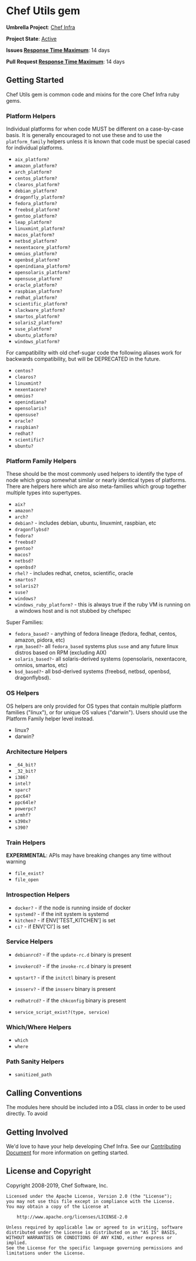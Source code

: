 # Chef Utils gem

**Umbrella Project**: [Chef Infra](https://github.com/chef/chef-oss-practices/blob/master/projects/chef-infra.md)

**Project State**: [Active](https://github.com/chef/chef-oss-practices/blob/master/repo-management/repo-states.md#active)

**Issues [Response Time Maximum](https://github.com/chef/chef-oss-practices/blob/master/repo-management/repo-states.md)**: 14 days

**Pull Request [Response Time Maximum](https://github.com/chef/chef-oss-practices/blob/master/repo-management/repo-states.md)**: 14 days

## Getting Started

Chef Utils gem is common code and mixins for the core Chef Infra ruby gems.

### Platform Helpers

Individual platforms for when code MUST be different on a case-by-case basis.  It is generally encouraged to not use these and to use
the `platform_family` helpers unless it is known that code must be special cased for individual platforms.

* `aix_platform?`
* `amazon_platform?`
* `arch_platform?`
* `centos_platform?`
* `clearos_platform?`
* `debian_platform?`
* `dragonfly_platform?`
* `fedora_platform?`
* `freebsd_platform?`
* `gentoo_platform?`
* `leap_platform?`
* `linuxmint_platform?`
* `macos_platform?`
* `netbsd_platform?`
* `nexentacore_platform?`
* `omnios_platform?`
* `openbsd_platform?`
* `openindiana_platform?`
* `opensolaris_platform?`
* `opensuse_platform?`
* `oracle_platform?`
* `raspbian_platform?`
* `redhat_platform?`
* `scientific_platform?`
* `slackware_platform?`
* `smartos_platform?`
* `solaris2_platform?`
* `suse_platform?`
* `ubuntu_platform?`
* `windows_platform?`

For campatibility with old chef-sugar code the following aliases work for backwards compatibility, but will be DEPRECATED in the future.

* `centos?`
* `clearos?`
* `linuxmint?`
* `nexentacore?`
* `omnios?`
* `openindiana?`
* `opensolaris?`
* `opensuse?`
* `oracle?`
* `raspbian?`
* `redhat?`
* `scientific?`
* `ubuntu?`

### Platform Family Helpers

These should be the most commonly used helpers to identify the type of node which group somewhat similar or nearly identical types of platforms.
There are helpers here which are also meta-families which group together multiple types into supertypes.

* `aix?`
* `amazon?`
* `arch?`
* `debian?` - includes debian, ubuntu, linuxmint, raspbian, etc
* `dragonflybsd?`
* `fedora?`
* `freebsd?`
* `gentoo?`
* `macos?`
* `netbsd?`
* `openbsd?`
* `rhel?` - includes redhat, cnetos, scientific, oracle
* `smartos?`
* `solaris2?`
* `suse?`
* `windows?`
* `windows_ruby_platform?` - this is always true if the ruby VM is running on a windows host and is not stubbed by chefspec

Super Families:

* `fedora_based?` - anything of fedora lineage (fedora, fedhat, centos, amazon, pidora, etc)
* `rpm_based?`- all `fedora_based` systems plus `suse` and any future linux distros based on RPM (excluding AIX)
* `solaris_based?`- all solaris-derived systems (opensolaris, nexentacore, omnios, smartos, etc)
* `bsd_based?`- all bsd-derived systems (freebsd, netbsd, openbsd, dragonflybsd).

### OS Helpers

OS helpers are only provided for OS types that contain multiple platform families ("linux"), or for unique OS values ("darwin").  Users should
use the Platform Family helper level instead.

* linux?
* darwin?

### Architecture Helpers

* `_64_bit?`
* `_32_bit?`
* `i386?`
* `intel?`
* `sparc?`
* `ppc64?`
* `ppc64le?`
* `powerpc?`
* `armhf?`
* `s390x?`
* `s390?`

### Train Helpers

**EXPERIMENTAL**: APIs may have breaking changes any time without warning

* `file_exist?`
* `file_open`

### Introspection Helpers

* `docker?` - if the node is running inside of docker
* `systemd?` - if the init system is systemd
* `kitchen?` - if ENV['TEST_KITCHEN'] is set
* `ci?` - if ENV['CI'] is set

### Service Helpers

* `debianrcd?` - if the `update-rc.d` binary is present
* `invokercd?` - if the `invoke-rc.d` binary is present
* `upstart?` - if the `initctl` binary is present
* `insserv?` - if the `insserv` binary is present
* `redhatrcd?` - if the `chkconfig` binary is present

* `service_script_exist?(type, service)`

### Which/Where Helpers

* `which`
* `where`

### Path Sanity Helpers

* `sanitized_path`

## Calling Conventions

The modules here should be included into a DSL class in order to be used directly.  To avoid 



## Getting Involved

We'd love to have your help developing Chef Infra. See our [Contributing Document](./CONTRIBUTING.md) for more information on getting started.

## License and Copyright

Copyright 2008-2019, Chef Software, Inc.

```
Licensed under the Apache License, Version 2.0 (the "License");
you may not use this file except in compliance with the License.
You may obtain a copy of the License at

    http://www.apache.org/licenses/LICENSE-2.0

Unless required by applicable law or agreed to in writing, software
distributed under the License is distributed on an "AS IS" BASIS,
WITHOUT WARRANTIES OR CONDITIONS OF ANY KIND, either express or implied.
See the License for the specific language governing permissions and
limitations under the License.
```
